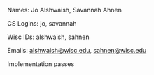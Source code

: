 Names: Jo Alshwaish, Savannah Ahnen

CS Logins: jo, savannah

Wisc IDs: alshwaish, sahnen

Emails: alshwaish@wisc.edu, sahnen@wisc.edu

Implementation passes

